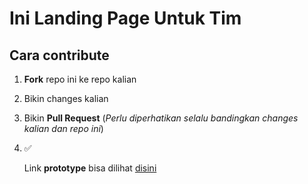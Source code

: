 # Ini Landing Page Untuk Tim

## Cara contribute

1. **Fork** repo ini ke repo kalian

2. Bikin changes kalian

3. Bikin **Pull Request** (*Perlu diperhatikan selalu bandingkan changes kalian dan repo ini*)

4. :white_check_mark:



   Link **prototype** bisa dilihat [disini](https://xd.adobe.com/view/abdbb7cd-f1c4-4adf-4ab1-ecf08936fb64-ddea/?fullscreen)

